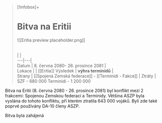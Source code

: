 > [!infobox]+  
> # Bitva na Eritii
> ![[Eritia preview placeholder.png]]  
> ######  
>  |  |  
> ---|---|   
> Datum | 8. června 2080- 26. prosince 2081 |  
> Lokace |  |  [[Eritia]]
> Výsledek | **výhra terminidů** |  
> Strany |  [[Spojená Zemská federace]] - [[Terminidi - Fakce]] |
> Ztráty | SZF - 680 000      Terminidi - 1 200 000


Bitva na Eritii (8. června 2080 - 26. prosince 2081) byl konflikt mezi 2 frakcemi: Spojenou Zemskou federací a Terminidy. Většina ASZP byla vyslána do tohoto konfliktu, při kterém ztratila 643 000 vojáků. Byli zde také poprvé používány DA-10 členy ASZP.

Bitva byla zahájená 
